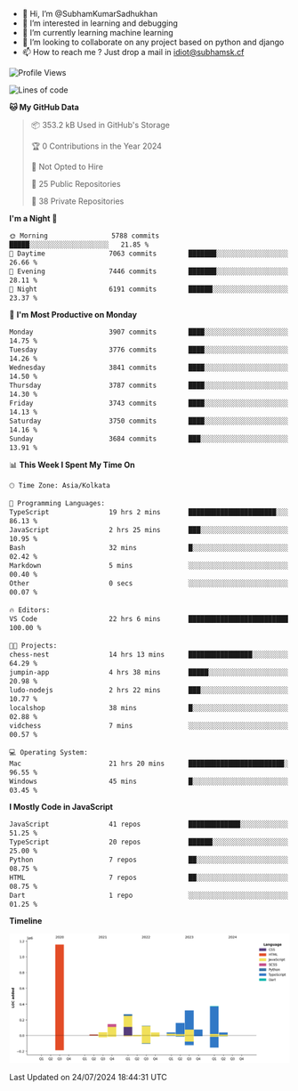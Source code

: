 - 👋 Hi, I’m @SubhamKumarSadhukhan
- 👀 I’m interested in learning and debugging
- 🌱 I’m currently learning machine learning
- 💞️ I’m looking to collaborate on any project based on python and django
- 📫 How to reach me ?
      Just drop a mail in idiot@subhamsk.cf

<!---
SubhamKumarSadhukhan/SubhamKumarSadhukhan is a ✨ special ✨ repository because its `README.md` (this file) appears on your GitHub profile.
You can click the Preview link to take a look at your changes.
--->


<!--START_SECTION:waka-->
![Profile Views](http://img.shields.io/badge/Profile%20Views-1-blue)

![Lines of code](https://img.shields.io/badge/From%20Hello%20World%20I%27ve%20Written-2.8%20million%20lines%20of%20code-blue)

**🐱 My GitHub Data** 

> 📦 353.2 kB Used in GitHub's Storage 
 > 
> 🏆 0 Contributions in the Year 2024
 > 
> 🚫 Not Opted to Hire
 > 
> 📜 25 Public Repositories 
 > 
> 🔑 38 Private Repositories 
 > 
**I'm a Night 🦉** 

```text
🌞 Morning                5788 commits        █████░░░░░░░░░░░░░░░░░░░░   21.85 % 
🌆 Daytime                7063 commits        ███████░░░░░░░░░░░░░░░░░░   26.66 % 
🌃 Evening                7446 commits        ███████░░░░░░░░░░░░░░░░░░   28.11 % 
🌙 Night                  6191 commits        ██████░░░░░░░░░░░░░░░░░░░   23.37 % 
```
📅 **I'm Most Productive on Monday** 

```text
Monday                   3907 commits        ████░░░░░░░░░░░░░░░░░░░░░   14.75 % 
Tuesday                  3776 commits        ████░░░░░░░░░░░░░░░░░░░░░   14.26 % 
Wednesday                3841 commits        ████░░░░░░░░░░░░░░░░░░░░░   14.50 % 
Thursday                 3787 commits        ████░░░░░░░░░░░░░░░░░░░░░   14.30 % 
Friday                   3743 commits        ████░░░░░░░░░░░░░░░░░░░░░   14.13 % 
Saturday                 3750 commits        ████░░░░░░░░░░░░░░░░░░░░░   14.16 % 
Sunday                   3684 commits        ███░░░░░░░░░░░░░░░░░░░░░░   13.91 % 
```


📊 **This Week I Spent My Time On** 

```text
🕑︎ Time Zone: Asia/Kolkata

💬 Programming Languages: 
TypeScript               19 hrs 2 mins       ██████████████████████░░░   86.13 % 
JavaScript               2 hrs 25 mins       ███░░░░░░░░░░░░░░░░░░░░░░   10.95 % 
Bash                     32 mins             █░░░░░░░░░░░░░░░░░░░░░░░░   02.42 % 
Markdown                 5 mins              ░░░░░░░░░░░░░░░░░░░░░░░░░   00.40 % 
Other                    0 secs              ░░░░░░░░░░░░░░░░░░░░░░░░░   00.07 % 

🔥 Editors: 
VS Code                  22 hrs 6 mins       █████████████████████████   100.00 % 

🐱‍💻 Projects: 
chess-nest               14 hrs 13 mins      ████████████████░░░░░░░░░   64.29 % 
jumpin-app               4 hrs 38 mins       █████░░░░░░░░░░░░░░░░░░░░   20.98 % 
ludo-nodejs              2 hrs 22 mins       ███░░░░░░░░░░░░░░░░░░░░░░   10.77 % 
localshop                38 mins             █░░░░░░░░░░░░░░░░░░░░░░░░   02.88 % 
vidchess                 7 mins              ░░░░░░░░░░░░░░░░░░░░░░░░░   00.57 % 

💻 Operating System: 
Mac                      21 hrs 20 mins      ████████████████████████░   96.55 % 
Windows                  45 mins             █░░░░░░░░░░░░░░░░░░░░░░░░   03.45 % 
```

**I Mostly Code in JavaScript** 

```text
JavaScript               41 repos            █████████████░░░░░░░░░░░░   51.25 % 
TypeScript               20 repos            ██████░░░░░░░░░░░░░░░░░░░   25.00 % 
Python                   7 repos             ██░░░░░░░░░░░░░░░░░░░░░░░   08.75 % 
HTML                     7 repos             ██░░░░░░░░░░░░░░░░░░░░░░░   08.75 % 
Dart                     1 repo              ░░░░░░░░░░░░░░░░░░░░░░░░░   01.25 % 
```



**Timeline**

![Lines of Code chart](https://raw.githubusercontent.com/SubhamKumarSadhukhan/SubhamKumarSadhukhan/main/assets/bar_graph.png)


 Last Updated on 24/07/2024 18:44:31 UTC
<!--END_SECTION:waka-->

